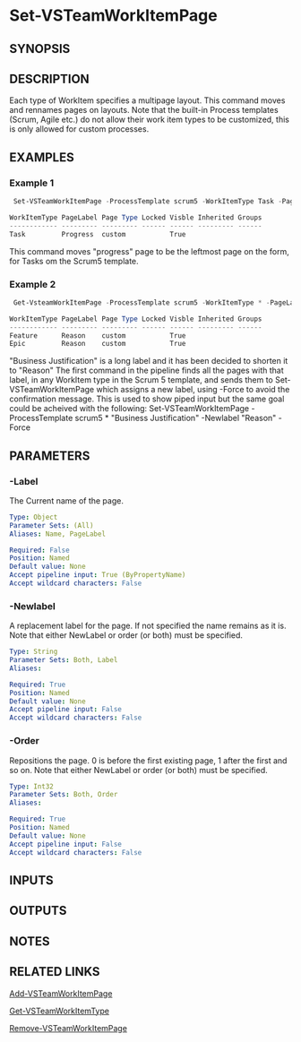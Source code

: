 <!-- #include "./common/header.md" -->

# Set-VSTeamWorkItemPage

## SYNOPSIS

<!-- #include "./synopsis/Set-VSTeamWorkItemType.md" -->

## DESCRIPTION
Each type of WorkItem specifies a multipage layout. This command moves and rennames pages on layouts. Note that the built-in Process templates (Scrum, Agile etc.) do not allow their work item types to be customized, this is only allowed for custom processes.

## EXAMPLES

### Example 1
```powershell
 Set-VSTeamWorkItemPage -ProcessTemplate scrum5 -WorkItemType Task -PageLabel Progress -Order 0 -Force

WorkItemType PageLabel Page Type Locked Visble Inherited Groups
------------ --------- --------- ------ ------ --------- ------
Task         Progress  custom           True
```

This command moves "progress" page to be the leftmost page on the form, for Tasks om the Scrum5 template.

### Example 2
```powershell
 Get-VsteamWorkItemPage -ProcessTemplate scrum5 -WorkItemType * -PageLabel "Business Justification" | Set-VSTeamWorkItemPage -Newlabel "Reason" -Force

WorkItemType PageLabel Page Type Locked Visble Inherited Groups
------------ --------- --------- ------ ------ --------- ------
Feature      Reason    custom           True
Epic         Reason    custom           True
```

"Business Justification" is a long label and it has been decided to shorten it to "Reason"
The first command in the pipeline finds all the pages with that label, in any WorkItem type in the Scrum 5 template, and sends them to Set-VSTeamWorkItemPage which assigns a new label, using -Force to avoid the confirmation message.
This is used to show piped input but the same goal could be acheived with the following:
Set-VSTeamWorkItemPage -ProcessTemplate scrum5  *  "Business Justification"  -Newlabel "Reason" -Force

## PARAMETERS

<!-- #include "./params/forcegroup.md" -->

### -Label
The Current name of the page.

```yaml
Type: Object
Parameter Sets: (All)
Aliases: Name, PageLabel

Required: False
Position: Named
Default value: None
Accept pipeline input: True (ByPropertyName)
Accept wildcard characters: False
```

### -Newlabel
A replacement label for the page. If not specified the name remains as it is. Note that either NewLabel or order (or both) must be specified.

```yaml
Type: String
Parameter Sets: Both, Label
Aliases:

Required: True
Position: Named
Default value: None
Accept pipeline input: False
Accept wildcard characters: False
```

### -Order
Repositions the page. 0 is before the first existing page, 1 after the first and so on. Note that either NewLabel or order (or both) must be specified.

```yaml
Type: Int32
Parameter Sets: Both, Order
Aliases:

Required: True
Position: Named
Default value: None
Accept pipeline input: False
Accept wildcard characters: False
```

<!-- #include "./params/processTemplate.md" -->

<!-- #include "./params/workItemType.md" -->

## INPUTS

## OUTPUTS

## NOTES

## RELATED LINKS
[Add-VSTeamWorkItemPage](Add-VSTeamWorkItemPage.md)

[Get-VSTeamWorkItemType](Get-VSTeamWorkItemPage.md)

[Remove-VSTeamWorkItemPage](Remove-VSTeamWorkItemPage.md)
